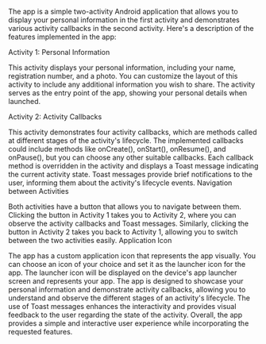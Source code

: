 The app is a simple two-activity Android application that allows you to display your personal information in the first activity and demonstrates various activity callbacks in the second activity. Here's a description of the features implemented in the app:

Activity 1: Personal Information

This activity displays your personal information, including your name, registration number, and a photo.
You can customize the layout of this activity to include any additional information you wish to share.
The activity serves as the entry point of the app, showing your personal details when launched.

Activity 2: Activity Callbacks

This activity demonstrates four activity callbacks, which are methods called at different stages of the activity's lifecycle.
The implemented callbacks could include methods like onCreate(), onStart(), onResume(), and onPause(), but you can choose any other suitable callbacks.
Each callback method is overridden in the activity and displays a Toast message indicating the current activity state.
Toast messages provide brief notifications to the user, informing them about the activity's lifecycle events.
Navigation between Activities

Both activities have a button that allows you to navigate between them.
Clicking the button in Activity 1 takes you to Activity 2, where you can observe the activity callbacks and Toast messages.
Similarly, clicking the button in Activity 2 takes you back to Activity 1, allowing you to switch between the two activities easily.
Application Icon

The app has a custom application icon that represents the app visually.
You can choose an icon of your choice and set it as the launcher icon for the app.
The launcher icon will be displayed on the device's app launcher screen and represents your app.
The app is designed to showcase your personal information and demonstrate activity callbacks, allowing you to understand and observe the different stages of an activity's lifecycle. The use of Toast messages enhances the interactivity and provides visual feedback to the user regarding the state of the activity. Overall, the app provides a simple and interactive user experience while incorporating the requested features.
